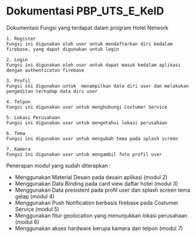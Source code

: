 # Dokumentasi PBP_UTS_E_KelD

Dokumentasi Fungsi yang terdapat dalam program Hotel Network 

    1. Register 
    Fungsi ini digunakan oleh user untuk mendaftarkan diri kedalam firebase, yang dapat digunakan untuk login

    2. Login 
    Fungsi ini digunakan oleh user untuk dapat masuk kedalam aplikasi dengan authenticaton firebase 
  
    3. Profil 
    Fungsi ini digunakan untuk  menampilkan data diri user dan melakukan pengeditan terhadap data diri user 
    
    4. Telpon 
    Fungsi ini digunakan user untuk menghubungi Costumer Service 
    
    5. Lokasi Perusahaan  
    Fungsi ini digunakan user untuk mengetahui lokasi perusahaan 
    
    6. Tema
    Fungsi ini digunakan user untuk mengubah tema pada splash screen 
    
    7. Kamera
    Fungsi ini digunakan user untuk mengambil foto profil user 

Penerapan modul yang sudah diterapkan :
  - Menggunakan Material Desain pada desain aplikasi (modul 2) 
  - Menggunakan Data Binding pada card view daftar hotel (modul 3) 
  - Menggunakan Data presistent pada profil user dan splash screen tema gelap (modul 4) 
  - Menggunakan Push Notification berbasis firebase pada Costumer Service (modul 5) 
  - Menggunakan fitur geolocation yang menunjukkan lokasi perusahaan (modul 6)  
  - Menggunakan akses hardware  berupa kamera dan telpon (modul 7)

